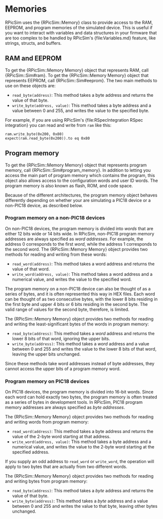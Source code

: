 Memories
====

RPicSim uses the {RPicSim::Memory} class to provide access to the RAM, EEPROM, and program memories of the simulated device.
This is useful if you want to interact with variables and data structures in your firmware that are too complex to be handled by RPicSim's {file:Variables.md} feature, like strings, structs, and buffers.

RAM and EEPROM
----

To get the {RPicSim::Memory Memory} object that represents RAM, call {RPicSim::Sim#ram}.
To get the {RPicSim::Memory Memory} object that represents EEPROM, call {RPicSim::Sim#eeprom}.
The two main methods to use on these objects are:

* `read_byte(address)`: This method takes a byte address and returns the value of that byte.
* `write_byte(address, value)`: This method takes a byte address and a value between 0 and 255, and writes the value to the specified byte.

For example, if you are using RPicSim's {file:RSpecIntegration RSpec integration} you can read and write from `ram` like this:

    ram.write_byte(0x200, 0x80)
    expect(ram.read_byte(0x200)).to eq 0x80


Program memory
----

To get the {RPicSim::Memory Memory} object that represents program memory, call {RPicSim::Sim#program_memory}.
In addition to letting you access the main part of program memory which contains the program, this object also allows access to the configuration words and user ID words.
The program memory is also known as flash, ROM, and code space.

Because of the different architectures, the program memory object behaves differently depending on whether your are simulating a PIC18 device or a non-PIC18 device, as described below.

### Program memory on a non-PIC18 devices

On non-PIC18 devices, the program memory is divided into _words_ that are either 12 bits wide or 14 bits wide.
In RPicSim, non-PIC18 program memory addresses are always specified as _word addresses_.
For example, the address 0 corresponds to the first _word_, while the address 1 corresponds to the second word.
The {RPicSim::Memory Memory} object provides two methods for reading and writing from these words:

* `read_word(address)`: This method takes a word address and returns the value of that word.
* `write_word(address, value)`: This method takes a word address and a numerical value, and writes the value to the specified word.

The program memory on a non-PIC18 device can also be thought of as a series of bytes, and it is often represented this way in HEX files.
Each word can be thought of as two consecutive bytes, with the lower 8 bits residing in the first byte and upper 4 bits or 6 bits residing in the second byte.
The valid range of values for the second byte, therefore, is limited.

The {RPicSim::Memory Memory} object provides two methods for reading and writing the least-significant bytes of the words in program memory:

* `read_byte(address)`: This method takes a _word_ address and returns the lower 8 bits of that word, ignoring the upper bits.
* `write_byte(address)`: This method takes a _word_ address and a value between 0 and 255 and writes the value to the lower 8 bits of that word, leaving the upper bits unchanged.

Since these methods take word addresses instead of byte addresses, they cannot access the upper bits of a program memory word.


### Program memory on PIC18 devices

On PIC18 devices, the program memory is divided into 16-bit words.
Since each word can hold exactly two bytes, the program memory is often treated as a series of bytes in development tools.
In RPicSim, PIC18 program memory addresses are always specified as _byte addresses_.

The {RPicSim::Memory Memory} object provides two methods for reading and writing words from program memory:

* `read_word(address)`: This method takes a byte address and returns the value of the 2-byte word starting at that address.
* `write_word(address, value)`: This method takes a byte address and a numerical value, and writes the value to the 2-byte word starting at the specified address.

If you supply an odd address to `read_word` or `write_word`, the operation will apply to two bytes that are actually from two different words.

The {RPicSim::Memory Memory} object provides two methods for reading and writing bytes from program memory:

* `read_byte(address)`: This method takes a _byte_ address and returns the value of that byte.
* `write_byte(address)`: This method takes a _byte_ address and a value between 0 and 255 and writes the value to that byte, leaving other bytes unchanged.